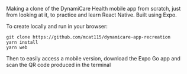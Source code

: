 Making a clone of the DynamiCare Health mobile app from scratch, just from looking at it, to practice and learn React Native. Built using Expo.

To create locally and run in your browser:
```
git clone https://github.com/mcat115/dynamicare-app-recreation
yarn install
yarn web
```
Then to easily access a mobile version, download the Expo Go app and scan the QR code produced in the terminal
